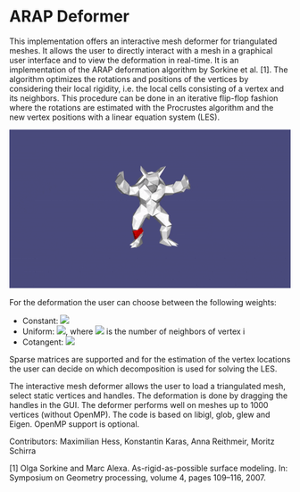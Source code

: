 # ARAP Deformer

This implementation offers an interactive mesh deformer for triangulated meshes. It allows the user to directly interact with a mesh in a graphical user interface and to view the deformation in real-time. It is an implementation of the ARAP deformation algorithm by Sorkine et al. [1]. 
The algorithm optimizes the rotations and positions of the vertices by considering their local rigidity, i.e. the local cells consisting of a vertex and its neighbors. This procedure can be done in an iterative flip-flop fashion where the rotations are estimated with the Procrustes algorithm and the new vertex positions with a linear equation system (LES).

![](arap.gif)


For the deformation the user can choose between the following weights:
- Constant: <img src="https://render.githubusercontent.com/render/math?math=w_{ij}=1">
- Uniform: <img src="https://render.githubusercontent.com/render/math?math=w_{ij}=\frac{1}{|N(v_i)|}">, where <img src="https://render.githubusercontent.com/render/math?math=|N(v_i)|"> is the number of neighbors of vertex i
- Cotangent: <img src="https://render.githubusercontent.com/render/math?math=w_{ij} = \frac{1}{2}(cot(\alpha_{ij}) %2B cot(\beta_{ij}))">

Sparse matrices are supported and for the estimation of the vertex locations the user can decide on which decomposition is used for solving the LES.

The interactive mesh deformer allows the user to load a triangulated mesh, select static vertices and handles. The deformation is done by dragging the handles in the GUI. The deformer performs well on meshes up to 1000 vertices (without OpenMP). The code is based on libigl, glob, glew and Eigen. OpenMP support is optional.

Contributors: Maximilian Hess, Konstantin Karas, Anna Reithmeir, Moritz Schirra


[1] Olga Sorkine and Marc Alexa. As-rigid-as-possible surface modeling. In: Symposium on Geometry processing, volume 4, pages 109–116, 2007.
